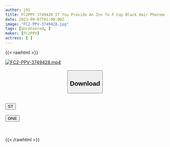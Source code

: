```yaml
---
author: j91
title: FC2PPV 3749428 If You Provide An Inn To F Cup Black Hair Pheromone Type J ◯, It Will Not End In One Shot And Will Be Re-Fired ♡ It Will Not End Yet [Part 2]
date: 2023-09-07T01:00:00Z
image: "FC2-PPV-3749428.jpg"
tags: [Uncensored, ]
maker: [FC2PPV]
actress: [ ]
---
```



{{< rawhtml >}}

<div class="video" data-videoid="9vK7dJZgWdTaXdZ">
    <a href="javascript:;">
        <img src="https://my.j91.asia/posts/FC2-PPV-3749428/FC2-PPV-3749428.jpg" width="WIDTH" height="HEIGHT" alt="FC2-PPV-3749428.mp4" loading="lazy">
    </a>
</div>

<script type="text/javascript" src="https://j91.asia/asset/on-demand-st.js"></script>

<br>
  <link rel="stylesheet" href="https://j91.asia/asset/bs5.css">
  
  <center>
  <button class="btn btn-primary" type="button" data-bs-toggle="collapse" data-bs-target=".multi-collapse" aria-expanded="false" aria-controls="multiCollapseExample1 multiCollapseExample2"><h2>Download</h2></button></center>
</p>
<div class="row">
  <div class="col">
    <div class="collapse multi-collapse" id="multiCollapseExample1">
      <div class="card card-body">
	      	      <br>
<div class="buttons">  
<a href="https://streamtape.to/v/9vK7dJZgWdTaXdZ"><button class="btn-hover color-3"><i class="fa fa-download"></i> ST</button></a></div>
    </div>
  </div>
</div>
  <div class="col">
    <div class="collapse multi-collapse" id="multiCollapseExample2">
      <div class="card card-body">
	      <br>
<div class="buttons">
    <a href="https://oneupload.to/wanm4v1n5s5c"><button class="btn-hover color-9"><i class="fa fa-download"></i> ONE</button></a></div>
<br><br>
      </div>
    </div>
  </div>
</div>

{{< /rawhtml >}}